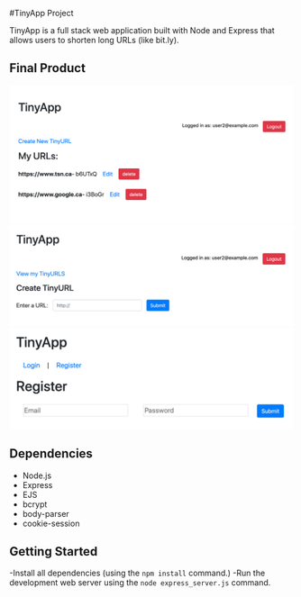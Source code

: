 #TinyApp Project

TinyApp is a full stack web application built with Node and Express that allows users to shorten long URLs (like bit.ly).

## Final Product

!["List of the user's shortened URLs"](docs/URL-index.png)
!["Create a new shortened URL"](docs/Create-new.png)
!["Registration page"](docs/Register.png)

## Dependencies

- Node.js
- Express
- EJS
- bcrypt
- body-parser
- cookie-session

## Getting Started

-Install all dependencies (using the `npm install` command.)
-Run the development web server using the `node express_server.js` command.